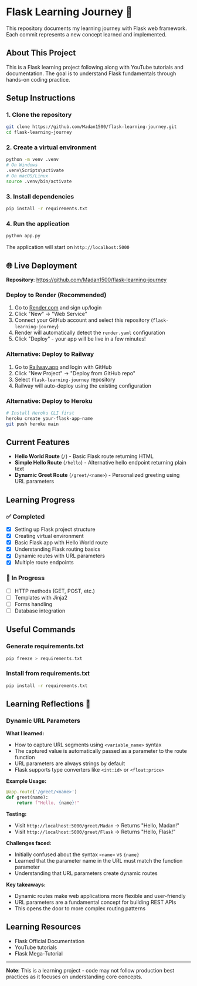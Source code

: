# Flask Learning Journey 🚀

This repository documents my learning journey with Flask web framework. Each commit represents a new concept learned and implemented.

## About This Project

This is a Flask learning project following along with YouTube tutorials and documentation. The goal is to understand Flask fundamentals through hands-on coding practice.

## Setup Instructions

### 1. Clone the repository
```bash
git clone https://github.com/Madan1500/flask-learning-journey.git
cd flask-learning-journey
```

### 2. Create a virtual environment
```bash
python -m venv .venv
# On Windows
.venv\Scripts\activate
# On macOS/Linux
source .venv/bin/activate
```

### 3. Install dependencies
```bash
pip install -r requirements.txt
```

### 4. Run the application
```bash
python app.py
```

The application will start on `http://localhost:5000`

## 🌐 Live Deployment

**Repository**: https://github.com/Madan1500/flask-learning-journey

### Deploy to Render (Recommended)

1. Go to [Render.com](https://render.com) and sign up/login
2. Click "New" → "Web Service"
3. Connect your GitHub account and select this repository (`flask-learning-journey`)
4. Render will automatically detect the `render.yaml` configuration
5. Click "Deploy" - your app will be live in a few minutes!

### Alternative: Deploy to Railway

1. Go to [Railway.app](https://railway.app) and login with GitHub
2. Click "New Project" → "Deploy from GitHub repo"
3. Select `flask-learning-journey` repository
4. Railway will auto-deploy using the existing configuration

### Alternative: Deploy to Heroku

```bash
# Install Heroku CLI first
heroku create your-flask-app-name
git push heroku main
```

## Current Features

- **Hello World Route** (`/`) - Basic Flask route returning HTML
- **Simple Hello Route** (`/hello`) - Alternative hello endpoint returning plain text
- **Dynamic Greet Route** (`/greet/<name>`) - Personalized greeting using URL parameters

## Learning Progress

### ✅ Completed
- [x] Setting up Flask project structure
- [x] Creating virtual environment
- [x] Basic Flask app with Hello World route
- [x] Understanding Flask routing basics
- [x] Dynamic routes with URL parameters
- [x] Multiple route endpoints

### 🔄 In Progress
- [ ] HTTP methods (GET, POST, etc.)
- [ ] Templates with Jinja2
- [ ] Forms handling
- [ ] Database integration

## Useful Commands

### Generate requirements.txt
```bash
pip freeze > requirements.txt
```

### Install from requirements.txt
```bash
pip install -r requirements.txt
```

## Learning Reflections 📝

### Dynamic URL Parameters
**What I learned:**
- How to capture URL segments using `<variable_name>` syntax
- The captured value is automatically passed as a parameter to the route function
- URL parameters are always strings by default
- Flask supports type converters like `<int:id>` or `<float:price>`

**Example Usage:**
```python
@app.route('/greet/<name>')
def greet(name):
    return f"Hello, {name}!"
```

**Testing:**
- Visit `http://localhost:5000/greet/Madan` → Returns "Hello, Madan!"
- Visit `http://localhost:5000/greet/Flask` → Returns "Hello, Flask!"

**Challenges faced:**
- Initially confused about the syntax `<name>` vs `{name}`
- Learned that the parameter name in the URL must match the function parameter
- Understanding that URL parameters create dynamic routes

**Key takeaways:**
- Dynamic routes make web applications more flexible and user-friendly
- URL parameters are a fundamental concept for building REST APIs
- This opens the door to more complex routing patterns

## Learning Resources

- Flask Official Documentation
- YouTube tutorials
- Flask Mega-Tutorial

---
**Note**: This is a learning project - code may not follow production best practices as it focuses on understanding core concepts.


